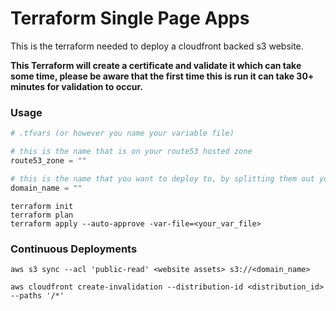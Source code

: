 # Terraform Single Page Apps

This is the terraform needed to deploy a cloudfront backed s3 website.

**This Terraform will create a certificate and validate it which can take some time, please be aware that the first time this is run it can take 30+ minutes for validation to occur.**

### Usage

```terraform
# .tfvars (or however you name your variable file)

# this is the name that is on your route53 hosted zone
route53_zone = ""

# this is the name that you want to deploy to, by splitting them out you can deploy to subdomains specifically.
domain_name = ""
```

```shell
terraform init
terraform plan
terraform apply --auto-approve -var-file=<your_var_file>
```

### Continuous Deployments

```shell
aws s3 sync --acl 'public-read' <website assets> s3://<domain_name>
```

```shell
aws cloudfront create-invalidation --distribution-id <distribution_id> --paths '/*'
```

